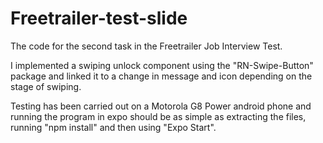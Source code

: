 # Freetrailer-test-slide

The code for the second task in the Freetrailer Job Interview Test. 

I implemented a swiping unlock component using the "RN-Swipe-Button" package and linked it to a change in message and icon depending on the stage of swiping.

Testing has been carried out on a Motorola G8 Power android phone and running the program in expo should be as simple as extracting the files, running "npm install" and then using "Expo Start". 
